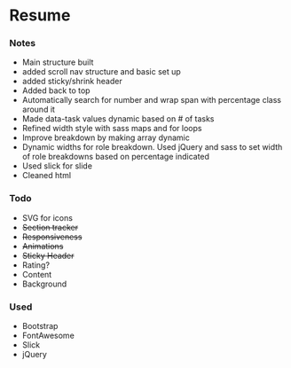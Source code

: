 # Resume

### Notes

* Main structure built
* added scroll nav structure and basic set up
* added sticky/shrink header
* Added back to top
* Automatically search for number and wrap span with percentage class  around it
* Made data-task values dynamic based on # of tasks
* Refined width style with sass maps and for loops
* Improve breakdown by making array dynamic
* Dynamic widths for role breakdown. Used jQuery and sass to set width of role breakdowns based on percentage indicated
* Used slick for slide
* Cleaned html

### Todo
* SVG for icons
* ~~Section tracker~~
* ~~Responsiveness~~
* ~~Animations~~
* ~~Sticky Header~~
* Rating?
* Content
* Background

### Used

* Bootstrap
* FontAwesome
* Slick
* jQuery
